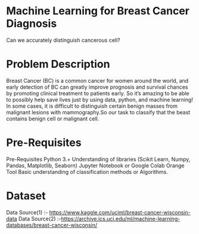 # Machine Learning for Breast Cancer Diagnosis
Can we accurately distinguish cancerous cell?


# Problem Description
Breast Cancer (BC) is a common cancer for women around the world, and early detection of BC can greatly improve prognosis and survival chances by promoting clinical treatment to patients early. So it’s amazing to be able to possibly help save lives just by using data, python, and machine learning!
In some cases, it is difficult to distinguish certain benign masses from malignant lesions with mammography.So our task to classify that the beast contains benign cell or malignant cell.

# Pre-Requisites
  Pre-Requisites
  Python 3.+
  Understanding of libraries (Scikit Learn, Numpy, Pandas, Matplotlib, Seaborn)
  Jupyter Notebook or Google Colab
  Orange Tool
  Basic understanding of classification methods or Algorithms.
  
  
# Dataset
Data Source(1) :- https://www.kaggle.com/uciml/breast-cancer-wisconsin-data
Data Source(2) :-https://archive.ics.uci.edu/ml/machine-learning-databases/breast-cancer-wisconsin/
